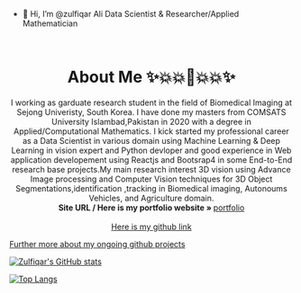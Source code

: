 - 👋 Hi, I’m @zulfiqar Ali Data Scientist & Researcher/Applied Mathematician

<!-- PROJECT LOGO -->
<br />
<p align="center">
  <h1 align="center">About Me ✨💥💥🌟💥💥✨</h1>

  <p align="center">
    I working as garduate research student in the field of Biomedical Imaging at Sejong Univeristy, South Korea. I have done my masters from COMSATS University Islambad,Pakistan in 2020 with a degree in Applied/Computational Mathematics. I kick started my professional career as a Data Scientist in various domain using Machine Learning & Deep Learning in vision expert and Python  devloper and good experience in Web application developement using Reactjs and Bootsrap4 in some End-to-End research base projects.My main research interest  3D vision using  Advance Image processing and Computer Vision techniques for 3D Object Segmentations,identification ,tracking  in Biomedical imaging, Autonoums Vehicles, and Agriculture domain.
    <br />
    <strong>Site URL / Here is my portfolio website » </strong>
    <a href="https://zulfiqarali-portfolio-website.netlify.app/">portfolio</a>
    <br />
    <br />
    <a href="https://zulfiqarAlibalti.com">Here is my github link</a>
  </p>
</p>
 <a href="https://zulfiqarAlibalti.com">Further more about my ongoing github projects</a>
 
 [![Zulfiqar's GitHub stats](https://github-readme-stats.vercel.app/api?username=zulfiqarAlibalti&hide=contribs,prs&count_private=true&show_icons=true&theme=radical
)](https://github.com/zulfiqarAlibalti/github-readme-stats)

[![Top Langs](https://github-readme-stats.vercel.app/api/top-langs/?username=zulfiqarAlibalti)](https://github.com/zulfiqarAlibalti/github-readme-stats)


